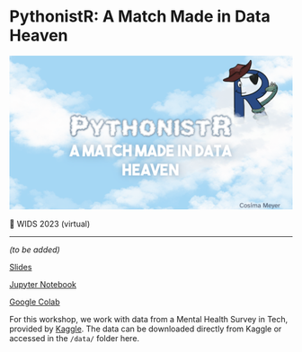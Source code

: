 # PythonistR: A Match Made in Data Heaven

![](/img/cover.png)

📍 WIDS 2023 (virtual)

-------

*(to be added)*

[Slides]()

[Jupyter Notebook]()

[Google Colab]()


For this workshop, we work with data from a Mental Health Survey in Tech, provided by [Kaggle](https://www.kaggle.com/datasets/osmi/mental-health-in-tech-survey). The data can be downloaded directly from Kaggle or accessed in the `/data/` folder here.
